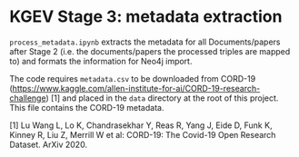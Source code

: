 # KGEV Stage 3: metadata extraction

`process_metadata.ipynb` extracts the metadata for all Documents/papers after Stage 2 (i.e. the documents/papers the processed triples are mapped to) and formats the information for Neo4j import.   

The code requires `metadata.csv` to be downloaded from CORD-19 (https://www.kaggle.com/allen-institute-for-ai/CORD-19-research-challenge) [1] and placed in the `data` directory at the root of this project. This file contains the CORD-19 metadata.    

[1] Lu Wang L, Lo K, Chandrasekhar Y, Reas R, Yang J, Eide D, Funk K, Kinney R, Liu Z, Merrill W et al: CORD-19: The Covid-19 Open Research Dataset. ArXiv 2020.   